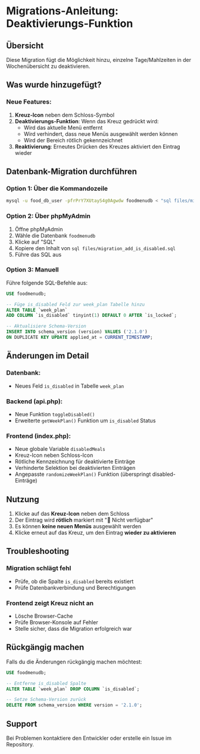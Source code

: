 # Migrations-Anleitung: Deaktivierungs-Funktion

## Übersicht
Diese Migration fügt die Möglichkeit hinzu, einzelne Tage/Mahlzeiten in der Wochenübersicht zu deaktivieren.

## Was wurde hinzugefügt?

### Neue Features:
1. **Kreuz-Icon** neben dem Schloss-Symbol
2. **Deaktivierungs-Funktion**: Wenn das Kreuz gedrückt wird:
   - Wird das aktuelle Menü entfernt
   - Wird verhindert, dass neue Menüs ausgewählt werden können
   - Wird der Bereich rötlich gekennzeichnet
3. **Reaktivierung**: Erneutes Drücken des Kreuzes aktiviert den Eintrag wieder

## Datenbank-Migration durchführen

### Option 1: Über die Kommandozeile
```bash
mysql -u food_db_user -pfrPrY7XUtayS4g0Agwdw foodmenudb < "sql files/migration_add_is_disabled.sql"
```

### Option 2: Über phpMyAdmin
1. Öffne phpMyAdmin
2. Wähle die Datenbank `foodmenudb`
3. Klicke auf "SQL"
4. Kopiere den Inhalt von `sql files/migration_add_is_disabled.sql`
5. Führe das SQL aus

### Option 3: Manuell
Führe folgende SQL-Befehle aus:

```sql
USE foodmenudb;

-- Füge is_disabled Feld zur week_plan Tabelle hinzu
ALTER TABLE `week_plan`
ADD COLUMN `is_disabled` tinyint(1) DEFAULT 0 AFTER `is_locked`;

-- Aktualisiere Schema-Version
INSERT INTO schema_version (version) VALUES ('2.1.0')
ON DUPLICATE KEY UPDATE applied_at = CURRENT_TIMESTAMP;
```

## Änderungen im Detail

### Datenbank:
- Neues Feld `is_disabled` in Tabelle `week_plan`

### Backend (api.php):
- Neue Funktion `toggleDisabled()`
- Erweiterte `getWeekPlan()` Funktion um `is_disabled` Status

### Frontend (index.php):
- Neue globale Variable `disabledMeals`
- Kreuz-Icon neben Schloss-Icon
- Rötliche Kennzeichnung für deaktivierte Einträge
- Verhinderte Selektion bei deaktivierten Einträgen
- Angepasste `randomizeWeekPlan()` Funktion (überspringt disabled-Einträge)

## Nutzung

1. Klicke auf das **Kreuz-Icon** neben dem Schloss
2. Der Eintrag wird **rötlich** markiert mit "🚫 Nicht verfügbar"
3. Es können **keine neuen Menüs** ausgewählt werden
4. Klicke erneut auf das Kreuz, um den Eintrag **wieder zu aktivieren**

## Troubleshooting

### Migration schlägt fehl
- Prüfe, ob die Spalte `is_disabled` bereits existiert
- Prüfe Datenbankverbindung und Berechtigungen

### Frontend zeigt Kreuz nicht an
- Lösche Browser-Cache
- Prüfe Browser-Konsole auf Fehler
- Stelle sicher, dass die Migration erfolgreich war

## Rückgängig machen

Falls du die Änderungen rückgängig machen möchtest:

```sql
USE foodmenudb;

-- Entferne is_disabled Spalte
ALTER TABLE `week_plan` DROP COLUMN `is_disabled`;

-- Setze Schema-Version zurück
DELETE FROM schema_version WHERE version = '2.1.0';
```

## Support

Bei Problemen kontaktiere den Entwickler oder erstelle ein Issue im Repository.
